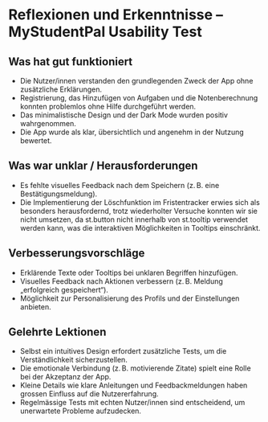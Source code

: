 # Reflexionen und Erkenntnisse – MyStudentPal Usability Test

## Was hat gut funktioniert
- Die Nutzer/innen verstanden den grundlegenden Zweck der App ohne zusätzliche Erklärungen.  
- Registrierung, das Hinzufügen von Aufgaben und die Notenberechnung konnten problemlos ohne Hilfe durchgeführt werden.  
- Das minimalistische Design und der Dark Mode wurden positiv wahrgenommen.  
- Die App wurde als klar, übersichtlich und angenehm in der Nutzung bewertet.

## Was war unklar / Herausforderungen
- Es fehlte visuelles Feedback nach dem Speichern (z. B. eine Bestätigungsmeldung).
- Die Implementierung der Löschfunktion im Fristentracker erwies sich als besonders herausfordernd, trotz wiederholter Versuche konnten wir sie nicht umsetzen, da st.button nicht innerhalb von st.tooltip verwendet werden kann, was die interaktiven Möglichkeiten in Tooltips einschränkt.

## Verbesserungsvorschläge
- Erklärende Texte oder Tooltips bei unklaren Begriffen hinzufügen.  
- Visuelles Feedback nach Aktionen verbessern (z. B. Meldung „erfolgreich gespeichert“).  
- Möglichkeit zur Personalisierung des Profils und der Einstellungen anbieten.

## Gelehrte Lektionen
- Selbst ein intuitives Design erfordert zusätzliche Tests, um die Verständlichkeit sicherzustellen.  
- Die emotionale Verbindung (z. B. motivierende Zitate) spielt eine Rolle bei der Akzeptanz der App.  
- Kleine Details wie klare Anleitungen und Feedbackmeldungen haben grossen Einfluss auf die Nutzererfahrung.  
- Regelmässige Tests mit echten Nutzer/innen sind entscheidend, um unerwartete Probleme aufzudecken.
